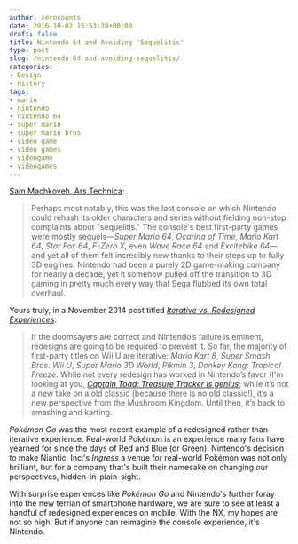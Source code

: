 ```yaml
---
author: zerocounts
date: 2016-10-02 15:53:39+00:00
draft: false
title: Nintendo 64 and Avoiding 'Sequelitis'
type: post
slug: /nintendo-64-and-avoiding-sequelitis/
categories:
- Design
- History
tags:
- mario
- nintendo
- nintendo 64
- super mario
- super mario bros
- video game
- video games
- videogame
- videogames
---
```


[Sam Machkoveh, Ars Technica](http://arstechnica.com/gaming/2016/10/twenty-years-later-i-still-remember-powering-the-n64-on-for-the-first-time/):

> Perhaps most notably, this was the last console on which Nintendo could rehash its older characters and series without fielding non-stop complaints about "sequelitis." The console's best first-party games were mostly sequels—_Super Mario 64_, _Ocarina of Time_, _Mario Kart 64_, _Star Fox 64_, _F-Zero X_, even _Wave Race 64_ and _Excitebike 64_—and yet all of them felt incredibly new thanks to their steps up to fully 3D engines. Nintendo had been a purely 2D game-making company for nearly a decade, yet it somehow pulled off the transition to 3D gaming in pretty much every way that Sega flubbed its own total overhaul.

Yours truly, in a November 2014 post titled [_Iterative vs. Redesigned Experiences_](/2014/11/22/iterative-vs-redesign/):

> If the doomsayers are correct and Nintendo’s failure is eminent, redesigns are going to be required to prevent it. So far, the majority of first-party titles on Wii U are iterative: _Mario Kart 8_, _Super Smash Bros. Wii U_, _Super Mario 3D World_, _Pikmin 3_, _Donkey Kong: Tropical Freeze_. While not every redesign has worked in Nintendo’s favor (I'm looking at you, [_Captain Toad: Treasure Tracker is genius_](/2014/10/11/captain-toad-is-genius/); while it’s not a new take on a old classic (because there is no old classic!), it’s a new perspective from the Mushroom Kingdom. Until then, it’s back to smashing and karting.

_Pokémon Go_ was the most recent example of a redesigned rather than iterative experience. Real-world Pokémon is an experience many fans have yearned for since the days of Red and Blue (or Green). Nintendo's decision to make Niantic, Inc.'s _Ingress_ a venue for real-world Pokémon was not only brilliant, but for a company that's built their namesake on changing our perspectives, hidden-in-plain-sight.

With surprise experiences like _Pokémon Go_ and Nintendo's further foray into the new terrian of smartphone hardware, we are sure to see at least a handful of  redesigned experiences on mobile. With the NX, my hopes are not so high. But if anyone can reimagine the console experience, it's Nintendo.
